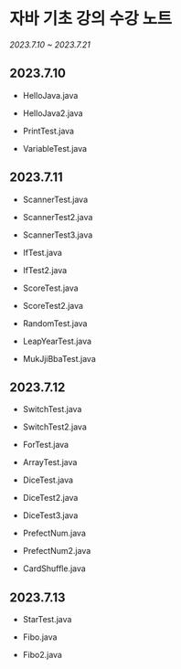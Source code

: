 # 자바 기초 강의 수강 노트
*2023.7.10 ~ 2023.7.21*

## 2023.7.10

* HelloJava.java

* HelloJava2.java

* PrintTest.java

* VariableTest.java

## 2023.7.11

* ScannerTest.java

* ScannerTest2.java

* ScannerTest3.java

* IfTest.java

* IfTest2.java

* ScoreTest.java

* ScoreTest2.java

* RandomTest.java

* LeapYearTest.java

* MukJjiBbaTest.java

## 2023.7.12

* SwitchTest.java

* SwitchTest2.java

* ForTest.java

* ArrayTest.java

* DiceTest.java

* DiceTest2.java

* DiceTest3.java

* PrefectNum.java

* PrefectNum2.java

* CardShuffle.java

## 2023.7.13

* StarTest.java

* Fibo.java

* Fibo2.java
